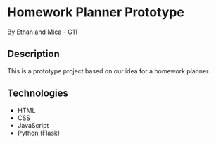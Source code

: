 # Homework Planner Prototype
By Ethan and Mica - G11

## Description

This is a prototype project based on our idea for a homework planner.

## Technologies

- HTML
- CSS
- JavaScript
- Python (Flask)